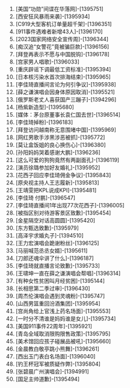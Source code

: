 
1. [美国“功勋”间谍在华落网]-[1395751]
1. [西安狂风暴雨来袭]-[1395934]
1. [C919大型客机订单量超千架]-[1396351]
1. [911事件遇难者新增43人]-[1396170]
1. [2023国家网络安全宣传周]-[1396344]
1. [痴汉追“女警花”竟被骗巨款]-[1396156]
1. [拜登再表示不愿与中国脱钩]-[1396178]
1. [宫家男人唱歌]-[1396033]
1. [重庆辟谣下调最低工资标准]-[1395394]
1. [日本核污染水首次排海结束]-[1395965]
1. [李佳琦直播间言论为何引争议]-[1395938]
1. [薛之谦演唱会因身体原因取消]-[1395521]
1. [俄罗斯老丈人喜获国产三蹦子]-[1394296]
1. [杨紫新造型]-[1395680]
1. [媒体：茅台原董事长袁仁国去世]-[1396514]
1. [李佳琦掉粉]-[1396183]
1. [拜登访问越南称无意围堵中国]-[1395969]
1. [网红男歌手涉黑涉恶被抓]-[1395772]
1. [莫让盒饭姐的良心换伤心]-[1396380]
1. [孙阳妈妈哭着感谢大鹏]-[1396236]
1. [这么可爱的狗狗竟然有两副面孔]-[1396119]
1. [演员徐璐参加好友婚礼]-[1395952]
1. [花西子回应李佳琦佣金争议]-[1395843]
1. [原央视主持人王志履新]-[1395813]
1. [王靖雯把KPL说成KPI]-[1395481]
1. [李佳琦 付鹏]-[1396547]
1. [李佳琦直播间1年出现77次花西子]-[1396005]
1. [被指区别对待游客景区致歉]-[1395454]
1. [金星隔空对话高圆圆]-[1395420]
1. [东方甄选致歉]-[1395979]
1. [高泽宇求婚丸子]-[1394510]
1. [王力宏演唱会跪谢粉丝]-[1396125]
1. [马丽喊范丞丞女婿]-[1395611]
1. [刀郎还魂伞讲了什么]-[1396187]
1. [李佳琦就直播言论致歉]-[1395733]
1. [王啸坤一直在薛之谦演唱会帮唱]-[1396314]
1. [有种女性贫困叫月经贫困]-[1395144]
1. [长相思第二季过审]-[1396430]
1. [周杰伦演唱会遇到灵魂粉]-[1395747]
1. [山西男篮重回汾酒集团]-[1395954]
1. [宫尚角给上官浅上药名场面]-[1395553]
1. [一时分不清谁是妈妈谁是女儿]-[1395734]
1. [美国911事件22周年]-[1395921]
1. [青岛全域取消限购限售政策]-[1395795]
1. [美术馆回应孩子碰展品被吼]-[1395660]
1. [金晨教白敬亭跳小熊舞]-[1396261]
1. [西出玉门表白名场面]-[1396040]
1. [钓王杯冠军被质疑作弊]-[1395804]
1. [张碧晨广州演唱会]-[1394991]
1. [国足主帅道歉]-[1395494]